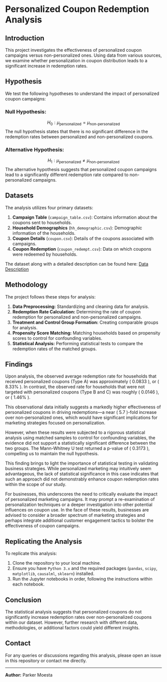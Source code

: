 # Personalized Coupon Redemption Analysis

## Introduction

This project investigates the effectiveness of personalized coupon campaigns versus non-personalized ones. Using data from various sources, we examine whether personalization in coupon distribution leads to a significant increase in redemption rates.

## Hypothesis

We test the following hypotheses to understand the impact of personalized coupon campaigns:

### Null Hypothesis: 

$$H_0: \mu_{\text{personalized}} = \mu_{\text{non-personalized}}$$
The null hypothesis states that there is no significant difference in the redemption rates between personalized and non-personalized coupons.

### Alternative Hypothesis:
$$H_1: \mu_{\text{personalized}} \neq \mu_{\text{non-personalized}}$$
The alternative hypothesis suggests that personalized coupon campaigns lead to a significantly different redemption rate compared to non-personalized campaigns.

## Datasets

The analysis utilizes four primary datasets:

1. **Campaign Table** (`campaign_table.csv`): Contains information about the coupons sent to households.
2. **Household Demographics** (`hh_demographic.csv`): Demographic information of the households.
3. **Coupon Details** (`coupon.csv`): Details of the coupons associated with campaigns.
4. **Coupon Redemption** (`coupon_redempt.csv`): Data on which coupons were redeemed by households.

The dataset along with a detailed description can be found here: [Data Description](https://github.com/Lanbig/CSC465-visualization-project/blob/master/Dataset/dunnhumby%20-%20The%20Complete%20Journey%20User%20Guide.pdf)

## Methodology

The project follows these steps for analysis:

1. **Data Preprocessing:** Standardizing and cleaning data for analysis.
2. **Redemption Rate Calculation:** Determining the rate of coupon redemption for personalized and non-personalized campaigns.
3. **Treatment and Control Group Formation:** Creating comparable groups for analysis.
4. **Propensity Score Matching:** Matching households based on propensity scores to control for confounding variables.
5. **Statistical Analysis:** Performing statistical tests to compare the redemption rates of the matched groups.


## Findings

Upon analysis, the observed average redemption rate for households that received personalized coupons (Type A) was approximately \( 0.0833 \), or \( 8.33\% \). In contrast, the observed rate for households that were not targeted with personalized coupons (Type B and C) was roughly \( 0.0146 \), or \( 1.46\% \).

This observational data initially suggests a markedly higher effectiveness of personalized coupons in driving redemptions—a near \( 5.7 \)-fold increase over non-personalized ones, which would have significant implications for marketing strategies focused on personalization.

However, when these results were subjected to a rigorous statistical analysis using matched samples to control for confounding variables, the evidence did not support a statistically significant difference between the two groups. The Mann-Whitney U test returned a p-value of \( 0.3173 \), compelling us to maintain the null hypothesis.

This finding brings to light the importance of statistical testing in validating business strategies. While personalized marketing may intuitively seem advantageous, the lack of statistical significance in this case indicates that such an approach did not demonstrably enhance coupon redemption rates within the scope of our study.

For businesses, this underscores the need to critically evaluate the impact of personalized marketing campaigns. It may prompt a re-examination of personalization techniques or a deeper investigation into other potential influences on coupon use. In the face of these results, businesses are advised to consider a broader spectrum of marketing strategies and perhaps integrate additional customer engagement tactics to bolster the effectiveness of coupon campaigns.


## Replicating the Analysis

To replicate this analysis:

1. Clone the repository to your local machine.
2. Ensure you have `Python 3.x` and the required packages (`pandas`, `scipy`, `matplotlib`, `causalml`, `sklearn`) installed.
3. Run the Jupyter notebooks in order, following the instructions within each notebook.

## Conclusion

The statistical analysis suggests that personalized coupons do not significantly increase redemption rates over non-personalized coupons within our dataset. However, further research with different data, methodologies, or additional factors could yield different insights.

## Contact

For any queries or discussions regarding this analysis, please open an issue in this repository or contact me directly.

---

**Author:** Parker Moesta

